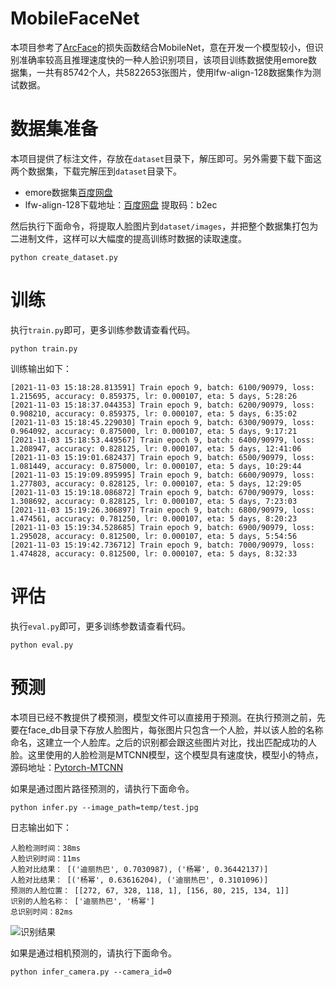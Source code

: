 # MobileFaceNet

本项目参考了[ArcFace](https://arxiv.org/abs/1801.07698)的损失函数结合MobileNet，意在开发一个模型较小，但识别准确率较高且推理速度快的一种人脸识别项目，该项目训练数据使用emore数据集，一共有85742个人，共5822653张图片，使用lfw-align-128数据集作为测试数据。

# 数据集准备
本项目提供了标注文件，存放在`dataset`目录下，解压即可。另外需要下载下面这两个数据集，下载完解压到`dataset`目录下。
 - emore数据集[百度网盘](https://pan.baidu.com/s/1eXohwNBHbbKXh5KHyItVhQ)
 - lfw-align-128下载地址：[百度网盘](https://pan.baidu.com/s/1tFEX0yjUq3srop378Z1WMA) 提取码：b2ec

然后执行下面命令，将提取人脸图片到`dataset/images`，并把整个数据集打包为二进制文件，这样可以大幅度的提高训练时数据的读取速度。
```shell
python create_dataset.py
```

# 训练

执行`train.py`即可，更多训练参数请查看代码。
```shell
python train.py
```

训练输出如下：
```
[2021-11-03 15:18:28.813591] Train epoch 9, batch: 6100/90979, loss: 1.215695, accuracy: 0.859375, lr: 0.000107, eta: 5 days, 5:28:26
[2021-11-03 15:18:37.044353] Train epoch 9, batch: 6200/90979, loss: 0.908210, accuracy: 0.859375, lr: 0.000107, eta: 5 days, 6:35:02
[2021-11-03 15:18:45.229030] Train epoch 9, batch: 6300/90979, loss: 0.964092, accuracy: 0.875000, lr: 0.000107, eta: 5 days, 9:17:21
[2021-11-03 15:18:53.449567] Train epoch 9, batch: 6400/90979, loss: 1.208947, accuracy: 0.828125, lr: 0.000107, eta: 5 days, 12:41:06
[2021-11-03 15:19:01.682437] Train epoch 9, batch: 6500/90979, loss: 1.081449, accuracy: 0.875000, lr: 0.000107, eta: 5 days, 10:29:44
[2021-11-03 15:19:09.895995] Train epoch 9, batch: 6600/90979, loss: 1.277803, accuracy: 0.828125, lr: 0.000107, eta: 5 days, 12:29:05
[2021-11-03 15:19:18.086872] Train epoch 9, batch: 6700/90979, loss: 1.308692, accuracy: 0.828125, lr: 0.000107, eta: 5 days, 7:23:03
[2021-11-03 15:19:26.306897] Train epoch 9, batch: 6800/90979, loss: 1.474561, accuracy: 0.781250, lr: 0.000107, eta: 5 days, 8:20:23
[2021-11-03 15:19:34.528685] Train epoch 9, batch: 6900/90979, loss: 1.295028, accuracy: 0.812500, lr: 0.000107, eta: 5 days, 5:54:56
[2021-11-03 15:19:42.736712] Train epoch 9, batch: 7000/90979, loss: 1.474828, accuracy: 0.812500, lr: 0.000107, eta: 5 days, 8:32:33
```

# 评估

执行`eval.py`即可，更多训练参数请查看代码。
```shell
python eval.py
```

# 预测

本项目已经不教提供了模预测，模型文件可以直接用于预测。在执行预测之前，先要在face_db目录下存放人脸图片，每张图片只包含一个人脸，并以该人脸的名称命名，这建立一个人脸库。之后的识别都会跟这些图片对比，找出匹配成功的人脸。这里使用的人脸检测是MTCNN模型，这个模型具有速度快，模型小的特点，源码地址：[Pytorch-MTCNN](https://github.com/yeyupiaoling/Pytorch-MTCNN)

如果是通过图片路径预测的，请执行下面命令。
```shell
python infer.py --image_path=temp/test.jpg
```
日志输出如下：
```
人脸检测时间：38ms
人脸识别时间：11ms
人脸对比结果： [('迪丽热巴', 0.7030987), ('杨幂', 0.36442137)]
人脸对比结果： [('杨幂', 0.63616204), ('迪丽热巴', 0.3101096)]
预测的人脸位置： [[272, 67, 328, 118, 1], [156, 80, 215, 134, 1]]
识别的人脸名称： ['迪丽热巴', '杨幂']
总识别时间：82ms
```
![识别结果](./dataset/result.jpg)

如果是通过相机预测的，请执行下面命令。
```shell
python infer_camera.py --camera_id=0
```